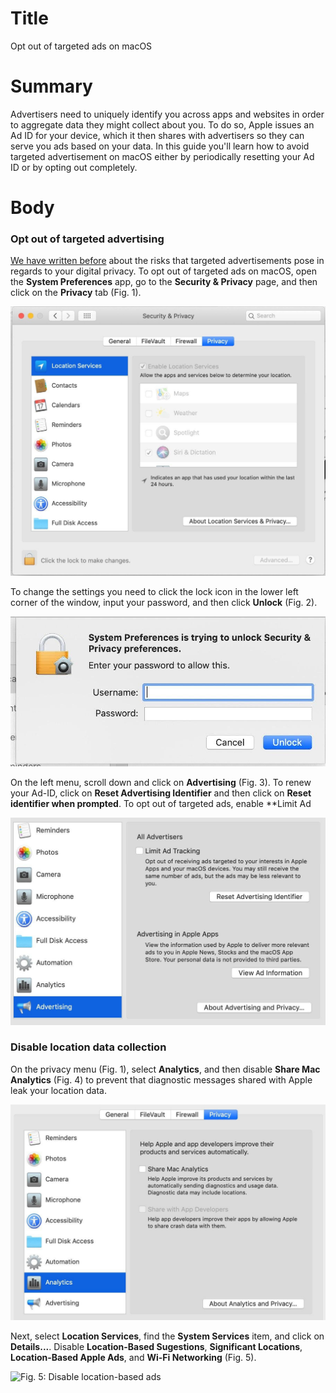 # Title #
Opt out of targeted ads on macOS

# Summary #
Advertisers need to uniquely identify you across apps and websites in order to
aggregate data they might collect about you. To do so, Apple issues an Ad ID for
your device, which it then shares with advertisers so they can serve you ads
based on your data. In this guide you'll learn how to avoid targeted
advertisement on macOS either by periodically resetting your Ad ID or by opting
out completely.

# Body #

### Opt out of targeted advertising ###
[We have written before][1] about the risks that targeted advertisements pose in
regards to your digital privacy. To opt out of targeted ads on macOS, open the
**System Preferences** app, go to the **Security & Privacy** page, and then
click on the **Privacy** tab (Fig. 1).

![Fig. 1: Privacy settings](../images/MacOS/settings-privacy.jpg?raw=true)

To change the settings you need to click the lock icon in the lower left corner of the
window, input your password, and then click **Unlock** (Fig. 2).

![Fig. 2: Unlock settings](../images/MacOS/settings-unlock.jpg?raw=true)

On the left menu, scroll down and click on **Advertising** (Fig. 3). To renew
your Ad-ID, click on **Reset Advertising Identifier** and then click on **Reset
identifier when prompted**. To opt out of targeted ads, enable **Limit Ad

![Fig. 3: Disable Targeted Ads](../images/MacOS/settings-ads.jpg?raw=true)

### Disable location data collection ###
On the privacy menu (Fig. 1), select **Analytics**, and then disable **Share Mac
Analytics** (Fig. 4) to prevent that diagnostic messages shared with Apple leak
your location data.

![Fig. 4: Disable analytics](../images/MacOS/settings-analytics.jpg?raw=true)

Next, select **Location Services**, find the **System Services** item, and click
on **Details...**. Disable **Location-Based Sugestions**, **Significant
Locations**, **Location-Based Apple Ads**, and **Wi-Fi Networking** (Fig. 5).

![Fig. 5: Disable location-based
ads](../images/MacOS/settings-location.jpg?raw=true)

[1]: https://privacyinternational.org/explainer/2976/how-do-tracking-companies-know-what-you-did-last-summer
